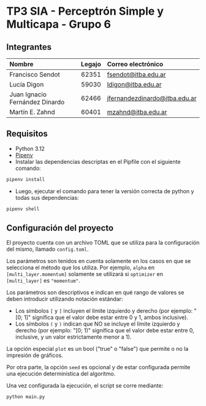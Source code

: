 # TP3 SIA - Perceptrón Simple y Multicapa - Grupo 6

## Integrantes

| Nombre | Legajo | Correo electrónico |
| :--- | ---: | :--- |
| Francisco Sendot | 62351 | [fsendot@itba.edu.ar](mailto:fsendot@itba.edu.ar) |
| Lucía Digon | 59030 | [ldigon@itba.edu.ar](mailto:ldigon@itba.edu.ar) |
| Juan Ignacio Fernández Dinardo | 62466 | [jfernandezdinardo@itba.edu.ar](mailto:jfernandezdinardo@itba.edu.ar) |
| Martín E. Zahnd | 60401 | [mzahnd@itba.edu.ar](mailto:mzahnd@itba.edu.ar) |

## Requisitos
 * Python 3.12
 * [Pipenv](https://pipenv.pypa.io/en/latest/)
 * Instalar las dependencias descriptas en el Pipfile con el siguiente comando:
 ```py
 pipenv install
 ```
 * Luego, ejecutar el comando para tener la versión correcta de python y todas sus dependencias:
 ```py
 pipenv shell
 ```

## Configuración del proyecto

El proyecto cuenta con un archivo TOML que se utiliza para la configuración del mismo, llamado `config.toml`.

Los parámetros son tenidos en cuenta solamente en los casos en que se selecciona el método que los utiliza.
Por ejemplo, `alpha` en `[multi_layer.momentum]` solamente se utilizará si `optimizer` en `[multi_layer]` es `"momentum"`.

Los parámetros son descriptivos e indican en qué rango de valores se deben introducir utilizando notación estándar:
- Los símbolos `[` y `]` incluyen el límite izquierdo y derecho (por ejemplo: "[0; 1]" significa que el valor debe estar entre 0 y 1, ambos inclusive).
- Los símbolos `(` y `)` indican que NO se incluye el límite izquierdo y derecho (por ejemplo: "[0; 1)" significa que el valor debe estar entre 0, inclusive, y un valor estrictamente menor a 1).

La opción especial `plot` es un bool ("true" o "false") que permite o no la impresión de gráficos.

Por otra parte, la opción `seed` es opcional y de estar configurada permite una ejecución determinística del algoritmo.

Una vez configurada la ejecución, el script se corre mediante:
```shell
python main.py
```

